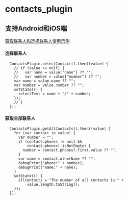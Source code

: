 # contacts_plugin

## 支持Android和iOS端

[获取联系人和选择联系人使用示例](https://github.com/coolxinxin/ContactsPlugin/blob/main/example/lib/main.dart)

#### 选择联系人
```
  ContactsPlugin.selectContact().then((value) {
    // if (value != null) {
    //   var name = value["name"] ?? "";
    //   var number = value["number"] ?? "";
    var name = value.name ?? "";
    var number = value.number ?? "";
    setState(() {
      selectText = name + "/" + number;
    });
    // }
  });
```
#### 获取全部联系人
```
  ContactsPlugin.getAllContacts().then((value) {
    for (var contact in value) {
      var number = "";
      if (contact.phones != null &&
          contact.phones!.isNotEmpty) {
        number = contact.phones?.first.value ?? "";
      }
      var name = contact.otherName ?? "";
      debugPrint("phone:" + number);
      debugPrint("name:" + name);
    }
    setState(() {
      allContacts = "The number of all contacts is:" +
          value.length.toString();
    });
  });
```
